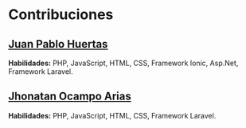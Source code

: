 # Contribuciones

## [Juan Pablo Huertas](https://github.com/JuanPabloHuertas)
**Habilidades:** PHP, JavaScript, HTML, CSS, Framework Ionic, Asp.Net, Framework Laravel.
## [Jhonatan Ocampo Arias](https://github.com/jhonatanoc96)
**Habilidades:** PHP, JavaScript, HTML, CSS, Framework Laravel.